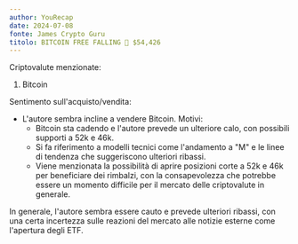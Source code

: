 ```yaml
---
author: YouRecap
date: 2024-07-08
fonte: James Crypto Guru
titolo: BITCOIN FREE FALLING 🚨 $54,426
---
```


Criptovalute menzionate:
1. Bitcoin

Sentimento sull'acquisto/vendita:
- L'autore sembra incline a vendere Bitcoin. Motivi:
  - Bitcoin sta cadendo e l'autore prevede un ulteriore calo, con possibili supporti a 52k e 46k.
  - Si fa riferimento a modelli tecnici come l'andamento a "M" e le linee di tendenza che suggeriscono ulteriori ribassi.
  - Viene menzionata la possibilità di aprire posizioni corte a 52k e 46k per beneficiare dei rimbalzi, con la consapevolezza che potrebbe essere un momento difficile per il mercato delle criptovalute in generale.

In generale, l'autore sembra essere cauto e prevede ulteriori ribassi, con una certa incertezza sulle reazioni del mercato alle notizie esterne come l'apertura degli ETF.
